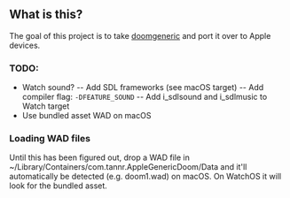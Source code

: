 ## What is this?

The goal of this project is to take [doomgeneric](https://github.com/ozkl/doomgeneric) and port it over to Apple devices.

### TODO:
- Watch sound? 
-- Add SDL frameworks (see macOS target)
-- Add compiler flag: `-DFEATURE_SOUND`
-- Add i_sdlsound and i_sdlmusic to Watch target
- Use bundled asset WAD on macOS



### Loading WAD files

Until this has been figured out, drop a WAD file in ~/Library/Containers/com.tannr.AppleGenericDoom/Data and it'll automatically be detected (e.g. doom1.wad) on macOS. On WatchOS it will look for the bundled asset.
